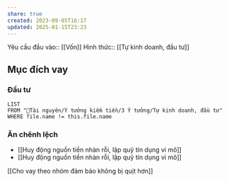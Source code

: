 ```yaml
---
share: true
created: 2023-09-05T16:17
updated: 2025-01-15T23:23
---
```

Yêu cầu đầu vào:: [[Vốn]]
Hình thức:: [[Tự kinh doanh, đầu tư]]

## Mục đích vay
### Đầu tư
```dataview
LIST
FROM "📜Tài nguyên/Ý tưởng kiếm tiền/3 Ý tưởng/Tự kinh doanh, đầu tư" 
WHERE file.name != this.file.name
```

### Ăn chênh lệch
- [[Huy động nguồn tiền nhàn rỗi, lập quỹ tín dụng vi mô]]
- [[Huy động nguồn tiền nhàn rỗi, lập quỹ tín dụng vi mô]]

[[Cho vay theo nhóm đảm bảo không bị quịt hơn]]
